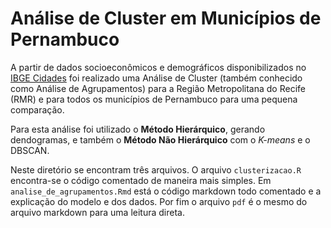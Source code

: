 # Análise de Cluster em Municípios de Pernambuco

A partir de dados socioeconômicos e demográficos disponibilizados no [IBGE Cidades](https://www.ibge.gov.br/cidades-e-estados/pe.html) foi realizado uma Análise de Cluster (também conhecido como Análise de Agrupamentos) para a Região Metropolitana do Recife (RMR) e para todos os municípios de Pernambuco para uma pequena comparação.

Para esta análise foi utilizado o **Método Hierárquico**, gerando dendogramas, e também o **Método Não Hierárquico** com o *K-means* e o DBSCAN.

Neste diretório se encontram três arquivos. O arquivo `clusterizacao.R` encontra-se o código comentado de maneira mais simples. Em `analise_de_agrupamentos.Rmd` está o código markdown todo comentado e a explicação do modelo e dos dados. Por fim o arquivo `pdf` é o mesmo do arquivo markdown para uma leitura direta.
